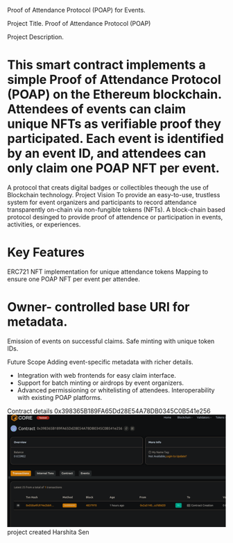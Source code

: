 Proof of Attendance Protocol (POAP) for Events.

 Project Title.
  Proof of Attendance Protocol (POAP)

 Project  Description. 
# This smart contract implements a simple Proof of Attendance Protocol (POAP) on the Ethereum blockchain. Attendees of events can claim unique NFTs as verifiable proof they participated. Each event is identified by an event ID, and attendees can only claim one POAP NFT per event.
 A protocol that creats digital badges or collectibles theough the use of Blockchain technology.        Project Vision 
 To provide an easy-to-use, trustless system for event   organizers and participants to record attendance transparently on-chain via non-fungible tokens (NFTs).
 A block-chain based protocol desinged to provide proof of attendence or participation in events, activities, or experiences. 

# Key Features

 ERC721 NFT implementation for unique attendance tokens
Mapping to ensure one POAP NFT per event per attendee.
# Owner- controlled base URI for metadata.
 Emission of events on successful claims.
 Safe minting with unique token IDs.

Future Scope
  Adding  event-specific metadata with richer details.
 - Integration with web frontends for easy claim interface.
 - Support for batch minting or airdrops by event organizers.
 - Advanced permissioning or   whitelisting of attendees.
 Interoperability with existing POAP platforms.

 Contract details
0x398365B189FA65Dd28E54A78DB0345C0B541e256![alt text](image.png) project created  Harshita Sen 

